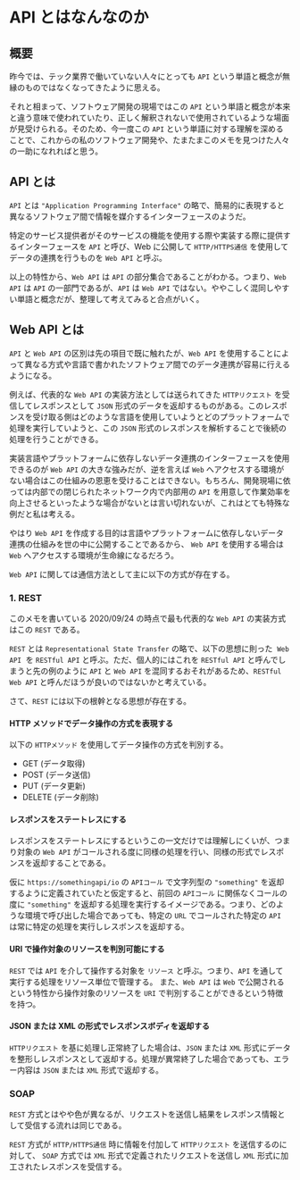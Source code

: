 # API とはなんなのか

## 概要

昨今では、テック業界で働いていない人々にとっても `API` という単語と概念が無縁のものではなくなってきたように思える。

それと相まって、ソフトウェア開発の現場ではこの `API` という単語と概念が本来と違う意味で使われていたり、正しく解釈されないで使用されているような場面が見受けられる。そのため、今一度この `API` という単語に対する理解を深めることで、これからの私のソフトウェア開発や、たまたまこのメモを見つけた人々の一助になれればと思う。

## API とは

`API` とは `"Application Programming Interface"` の略で、簡易的に表現すると異なるソフトウェア間で情報を媒介するインターフェースのようだ。

特定のサービス提供者がそのサービスの機能を使用する際や実装する際に提供するインターフェースを `API` と呼び、Web に公開して `HTTP/HTTPS通信` を使用してデータの連携を行うものを `Web API` と呼ぶ。

以上の特性から、`Web API` は `API` の部分集合であることがわかる。つまり、`Web API` は `API` の一部門であるが、`API` は `Web API` ではない。ややこしく混同しやすい単語と概念だが、整理して考えてみると合点がいく。

## Web API とは

`API` と `Web API` の区別は先の項目で既に触れたが、`Web API` を使用することによって異なる方式や言語で書かれたソフトウェア間でのデータ連携が容易に行えるようになる。

例えば、代表的な `Web API` の実装方法としては送られてきた `HTTPリクエスト` を受信してレスポンスとして `JSON` 形式のデータを返却するものがある。このレスポンスを受け取る側はどのような言語を使用していようとどのプラットフォームで処理を実行していようと、この `JSON` 形式のレスポンスを解析することで後続の処理を行うことができる。

実装言語やプラットフォームに依存しないデータ連携のインターフェースを使用できるのが `Web API` の大きな強みだが、逆を言えば `Web` へアクセスする環境がない場合はこの仕組みの恩恵を受けることはできない。もちろん、開発現場に依っては内部での閉じられたネットワーク内で内部用の `API` を用意して作業効率を向上させるといったような場合がないとは言い切れないが、これはとても特殊な例だと私は考える。

やはり `Web API` を作成する目的は言語やプラットフォームに依存しないデータ連携の仕組みを世の中に公開することであるから、 `Web API` を使用する場合は `Web` へアクセスする環境が生命線になるだろう。

`Web API` に関しては通信方法として主に以下の方式が存在する。

### 1. REST

このメモを書いている 2020/09/24 の時点で最も代表的な `Web API` の実装方式はこの `REST` である。

`REST` とは `Representational State Transfer` の略で、以下の思想に則った  `Web API`  を `RESTful API` と呼ぶ。ただ、個人的にはこれを `RESTful API` と呼んでしまうと先の例のように `API` と `Web API` を混同するおそれがあるため、`RESTful Web API` と呼んだほうが良いのではないかと考えている。

さて、`REST` には以下の根幹となる思想が存在する。

#### HTTP メソッドでデータ操作の方式を表現する

以下の `HTTPメソッド` を使用してデータ操作の方式を判別する。

- GET (データ取得)
- POST (データ送信)
- PUT (データ更新)
- DELETE (データ削除)

#### レスポンスをステートレスにする

レスポンスをステートレスにするというこの一文だけでは理解しにくいが、つまり対象の `Web API` がコールされる度に同様の処理を行い、同様の形式でレスポンスを返却することである。

仮に `https://somethingapi/io` の `APIコール` で文字列型の `"something"` を返却するように定義されていたと仮定すると、前回の `APIコール` に関係なくコールの度に `"something"` を返却する処理を実行するイメージである。つまり、どのような環境で呼び出した場合であっても、特定の `URL` でコールされた特定の `API` は常に特定の処理を実行しレスポンスを返却する。

#### URI で操作対象のリソースを判別可能にする

`REST` では `API` を介して操作する対象を `リソース` と呼ぶ。つまり、`API` を通して実行する処理をリソース単位で管理する。
また、`Web API` は `Web` で公開されるという特性から操作対象のリソースを `URI` で判別することができるという特徴を持つ。

#### JSON または XML の形式でレスポンスボディを返却する

`HTTPリクエスト` を基に処理し正常終了した場合は、`JSON` または `XML` 形式にデータを整形しレスポンスとして返却する。処理が異常終了した場合であっても、エラー内容は `JSON` または `XML` 形式で返却する。

### SOAP

`REST` 方式とはやや色が異なるが、リクエストを送信し結果をレスポンス情報として受信する流れは同じである。

`REST` 方式が `HTTP/HTTPS通信` 時に情報を付加して `HTTPリクエスト` を送信するのに対して、 `SOAP` 方式では `XML` 形式で定義されたリクエストを送信し `XML` 形式に加工されたレスポンスを受信する。
